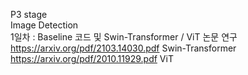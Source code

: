 P3 stage  
Image Detection  
1일차 : Baseline 코드 및 Swin-Transformer / ViT 논문 연구  
https://arxiv.org/pdf/2103.14030.pdf Swin-Transformer  
https://arxiv.org/pdf/2010.11929.pdf ViT  
